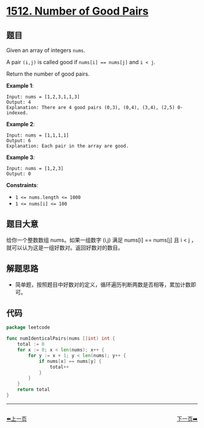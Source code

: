 # [1512. Number of Good Pairs](https://leetcode.com/problems/number-of-good-pairs/)

## 题目

Given an array of integers `nums`.

A pair `(i,j)` is called good if `nums[i] == nums[j]` and `i < j`.

Return the number of good pairs.

**Example 1**:

```
Input: nums = [1,2,3,1,1,3]
Output: 4
Explanation: There are 4 good pairs (0,3), (0,4), (3,4), (2,5) 0-indexed.

```

**Example 2**:

```
Input: nums = [1,1,1,1]
Output: 6
Explanation: Each pair in the array are good.

```

**Example 3**:

```
Input: nums = [1,2,3]
Output: 0

```

**Constraints**:

- `1 <= nums.length <= 1000`
- `1 <= nums[i] <= 100`

## 题目大意

给你一个整数数组 nums。如果一组数字 (i,j) 满足 nums[i] == nums[j] 且 i < j ，就可以认为这是一组好数对。返回好数对的数目。

## 解题思路

- 简单题，按照题目中好数对的定义，循环遍历判断两数是否相等，累加计数即可。

## 代码

```go
package leetcode

func numIdenticalPairs(nums []int) int {
	total := 0
	for x := 0; x < len(nums); x++ {
		for y := x + 1; y < len(nums); y++ {
			if nums[x] == nums[y] {
				total++
			}
		}
	}
	return total
}

```


----------------------------------------------
<div style="display: flex;justify-content: space-between;align-items: center;">
<p><a href="https://books.halfrost.com/leetcode/ChapterFour/1400~1499/1480.Running-Sum-of-1d-Array/">⬅️上一页</a></p>
<p><a href="https://books.halfrost.com/leetcode/ChapterFour/1500~1599/1539.Kth-Missing-Positive-Number/">下一页➡️</a></p>
</div>
